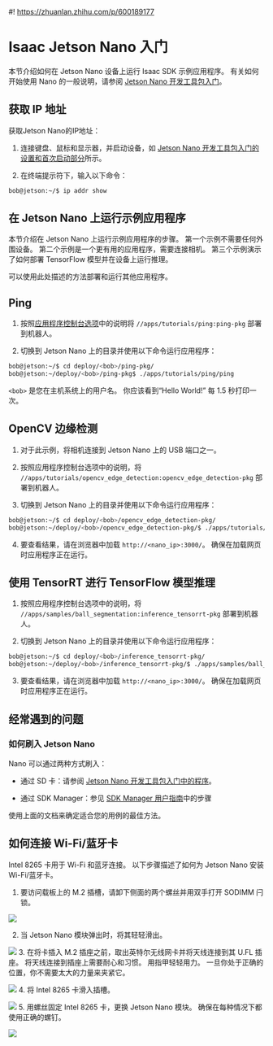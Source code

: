 #! https://zhuanlan.zhihu.com/p/600189177
# Isaac Jetson Nano 入门

本节介绍如何在 Jetson Nano 设备上运行 Isaac SDK 示例应用程序。 有关如何开始使用 Nano 的一般说明，请参阅 [Jetson Nano 开发工具包入门](https://developer.nvidia.com/embedded/learn/get-started-jetson-nano-devkit)。

## 获取 IP 地址
获取Jetson Nano的IP地址：

1. 连接键盘、鼠标和显示器，并启动设备，如 [Jetson Nano 开发工具包入门的设置和首次启动部分](https://developer.nvidia.com/embedded/learn/get-started-jetson-nano-devkit#setup)所示。

2. 在终端提示符下，输入以下命令：

```bash
bob@jetson:~/$ ip addr show
```

## 在 Jetson Nano 上运行示例应用程序
本节介绍在 Jetson Nano 上运行示例应用程序的步骤。 第一个示例不需要任何外围设备。 第二个示例是一个更有用的应用程序，需要连接相机。 第三个示例演示了如何部署 TensorFlow 模型并在设备上运行推理。

可以使用此处描述的方法部署和运行其他应用程序。

## Ping
1. 按照[应用程序控制台选项](https://docs.nvidia.com/isaac/doc/getting_started.html#deployment-device)中的说明将 `//apps/tutorials/ping:ping-pkg` 部署到机器人。

2. 切换到 Jetson Nano 上的目录并使用以下命令运行应用程序：

```bash
bob@jetson:~/$ cd deploy/<bob>/ping-pkg/
bob@jetson:~/deploy/<bob>/ping-pkg$ ./apps/tutorials/ping/ping
```

`<bob>` 是您在主机系统上的用户名。 你应该看到“Hello World!” 每 1.5 秒打印一次。

## OpenCV 边缘检测
1. 对于此示例，将相机连接到 Jetson Nano 上的 USB 端口之一。

2. 按照应用程序控制台选项中的说明，将 `//apps/tutorials/opencv_edge_detection:opencv_edge_detection-pkg` 部署到机器人。

3. 切换到 Jetson Nano 上的目录并使用以下命令运行应用程序：

```bash
bob@jetson:~/$ cd deploy/<bob>/opencv_edge_detection-pkg/
bob@jetson:~/deploy/<bob>/opencv_edge_detection-pkg/$ ./apps/tutorials/opencv_edge_detection/opencv_edge_detection
```
4. 要查看结果，请在浏览器中加载 `http://<nano_ip>:3000/`。 确保在加载网页时应用程序正在运行。

## 使用 TensorRT 进行 TensorFlow 模型推理
1. 按照应用程序控制台选项中的说明，将 `//apps/samples/ball_segmentation:inference_tensorrt-pkg` 部署到机器人。

2. 切换到 Jetson Nano 上的目录并使用以下命令运行应用程序：

```bash
bob@jetson:~/$ cd deploy/<bob>/inference_tensorrt-pkg/
bob@jetson:~/deploy/<bob>/inference_tensorrt-pkg/$ ./apps/samples/ball_segmentation/inference_tensorrt
```

3. 要查看结果，请在浏览器中加载 `http://<nano_ip>:3000/`。 确保在加载网页时应用程序正在运行。

## 经常遇到的问题
### 如何刷入 Jetson Nano
Nano 可以通过两种方式刷入：

* 通过 SD 卡：请参阅 [Jetson Nano 开发工具包入门中的程序](https://developer.nvidia.com/embedded/learn/get-started-jetson-nano-devkit)。

* 通过 SDK Manager：参见 [SDK Manager 用户指南](https://docs.nvidia.com/sdk-manager)中的步骤

使用上面的文档来确定适合您的用例的最佳方法。

## 如何连接 Wi-Fi/蓝牙卡
Intel 8265 卡用于 Wi-Fi 和蓝牙连接。 以下步骤描述了如何为 Jetson Nano 安装 Wi-Fi/蓝牙卡。

1. 要访问载板上的 M.2 插槽，请卸下侧面的两个螺丝并用双手打开 SODIMM 闩锁。

![](https://docs.nvidia.com/isaac/_images/nano-wifi-1.jpg)

2. 当 Jetson Nano 模块弹出时，将其轻轻滑出。

![](https://docs.nvidia.com/isaac/_images/nano-wifi-2.jpg)
3. 在将卡插入 M.2 插座之前，取出英特尔无线网卡并将天线连接到其 U.FL 插座。 将天线连接到插座上需要耐心和习惯。 用指甲轻轻用力。 一旦你处于正确的位置，你不需要太大的力量来夹紧它。

![](https://docs.nvidia.com/isaac/_images/nano-wifi-3.jpg)
4. 将 Intel 8265 卡滑入插槽。

![](https://docs.nvidia.com/isaac/_images/nano-wifi-3.jpg)
5. 用螺丝固定 Intel 8265 卡，更换 Jetson Nano 模块。 确保在每种情况下都使用正确的螺钉。

![](https://docs.nvidia.com/isaac/_images/nano-wifi-4.jpg)

































